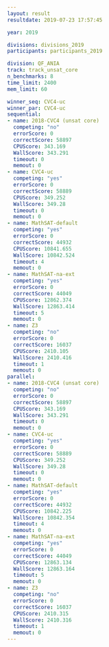 ```yaml
---
layout: result
resultdate: 2019-07-23 17:57:45

year: 2019

divisions: divisions_2019
participants: participants_2019

division: QF_ANIA
track: track_unsat_core
n_benchmarks: 8
time_limit: 2400
mem_limit: 60

winner_seq: CVC4-uc
winner_par: CVC4-uc
sequential:
- name: 2018-CVC4 (unsat core)
  competing: "no"
  errorScore: 0
  correctScore: 58897
  CPUScore: 343.169
  WallScore: 343.291
  timeout: 0
  memout: 0
- name: CVC4-uc
  competing: "yes"
  errorScore: 0
  correctScore: 58889
  CPUScore: 349.252
  WallScore: 349.28
  timeout: 0
  memout: 0
- name: MathSAT-default
  competing: "yes"
  errorScore: 0
  correctScore: 44932
  CPUScore: 10841.655
  WallScore: 10842.524
  timeout: 4
  memout: 0
- name: MathSAT-na-ext
  competing: "yes"
  errorScore: 0
  correctScore: 44049
  CPUScore: 12862.374
  WallScore: 12863.414
  timeout: 5
  memout: 0
- name: Z3
  competing: "no"
  errorScore: 0
  correctScore: 16037
  CPUScore: 2410.105
  WallScore: 2410.416
  timeout: 1
  memout: 0
parallel:
- name: 2018-CVC4 (unsat core)
  competing: "no"
  errorScore: 0
  correctScore: 58897
  CPUScore: 343.169
  WallScore: 343.291
  timeout: 0
  memout: 0
- name: CVC4-uc
  competing: "yes"
  errorScore: 0
  correctScore: 58889
  CPUScore: 349.252
  WallScore: 349.28
  timeout: 0
  memout: 0
- name: MathSAT-default
  competing: "yes"
  errorScore: 0
  correctScore: 44932
  CPUScore: 10842.225
  WallScore: 10842.354
  timeout: 4
  memout: 0
- name: MathSAT-na-ext
  competing: "yes"
  errorScore: 0
  correctScore: 44049
  CPUScore: 12863.134
  WallScore: 12863.164
  timeout: 5
  memout: 0
- name: Z3
  competing: "no"
  errorScore: 0
  correctScore: 16037
  CPUScore: 2410.315
  WallScore: 2410.316
  timeout: 1
  memout: 0
---
```

